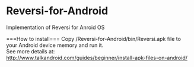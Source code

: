 Reversi-for-Android
===================

Implementation of Reversi for Anroid OS

===How to install=== 
Copy /Reversi-for-Android/bin/Reversi.apk file to your Android device memory and run it.  
See more details at:  
http://www.talkandroid.com/guides/beginner/install-apk-files-on-android/

